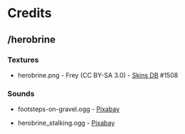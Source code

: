 # Credits

## /herobrine

### Textures

- herobrine.png - Frey (CC BY-SA 3.0) - [Skins DB](https://skinsdb.terraqueststudios.net/) #1508

### Sounds

- footsteps-on-gravel.ogg - [Pixabay](https://pixabay.com/sound-effects/footsteps-on-gravel-61337/)

- herobrine_stalking.ogg - [Pixabay](https://pixabay.com/sound-effects/jumper-teleport-sound-effects-60714/)